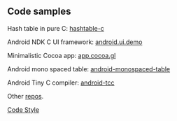 Code samples
---  

Hash table in pure C: <a href="https://tinyurl.com/hashtable-c" target="_blank">hashtable-c</a>

Android NDK C UI framework: <a href="https://github.com/leok7v/android.ui.demo" target="_blank">android.ui.demo</a>

Minimalistic Cocoa app: <a href="https://github.com/leok7v/app.cocoa.gl" target="_blank">app.cocoa.gl</a>

Android mono spaced table: <a href="https://github.com/leok7v/android-monospaced-table" target="_blank">android-monospaced-table</a>

Android Tiny C compiler: <a href="https://github.com/leok7v/android-tcc" target="_blank">android-tcc</a>

Other <a href="https://github.com/leok7v?tab=repositories&type=source" target="_blank">repos</a>.

<a href="http://peace-of-code.github.io" target="_blank">Code Style</a>
